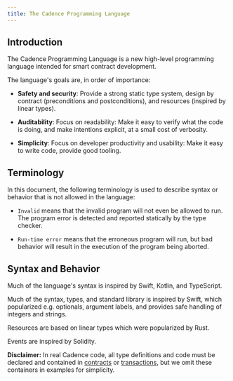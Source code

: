 ```yaml
---
title: The Cadence Programming Language
---
```


## Introduction

The Cadence Programming Language is a new high-level programming language
intended for smart contract development.

The language's goals are, in order of importance:

- **Safety and security**:
  Provide a strong static type system, design by contract (preconditions and postconditions),
  and resources (inspired by linear types).

- **Auditability**:
  Focus on readability: Make it easy to verify what the code is doing,
  and make intentions explicit, at a small cost of verbosity.

- **Simplicity**: Focus on developer productivity and usability:
  Make it easy to write code, provide good tooling.

## Terminology

In this document, the following terminology is used to describe syntax
or behavior that is not allowed in the language:

- `Invalid` means that the invalid program will not even be allowed to run.
  The program error is detected and reported statically by the type checker.

- `Run-time error` means that the erroneous program will run,
  but bad behavior will result in the execution of the program being aborted.

## Syntax and Behavior

Much of the language's syntax is inspired by Swift, Kotlin, and TypeScript.

Much of the syntax, types, and standard library is inspired by Swift,
which popularized e.g. optionals, argument labels,
and provides safe handling of integers and strings.

Resources are based on linear types which were popularized by Rust.

Events are inspired by Solidity.

**Disclaimer:** In real Cadence code, all type definitions and code
must be declared and contained in [contracts](/docs/language/contracts.md) or [transactions](transactions),
but we omit these containers in examples for simplicity.
